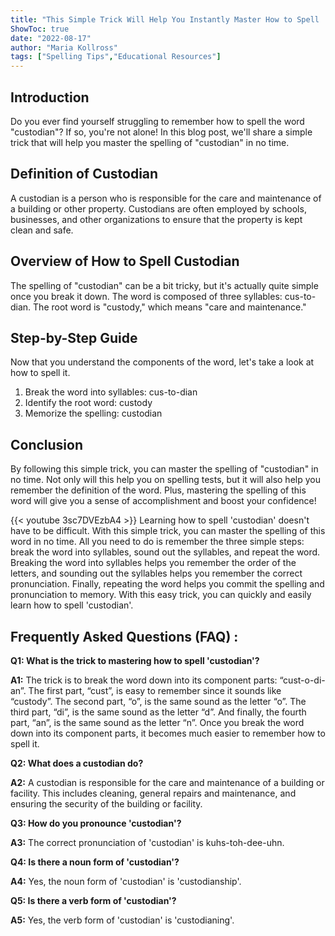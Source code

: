 ```yaml
---
title: "This Simple Trick Will Help You Instantly Master How to Spell 'Custodian'!"
ShowToc: true 
date: "2022-08-17"
author: "Maria Kollross" 
tags: ["Spelling Tips","Educational Resources"]
---
```

## Introduction

Do you ever find yourself struggling to remember how to spell the word "custodian"? If so, you're not alone! In this blog post, we'll share a simple trick that will help you master the spelling of "custodian" in no time.

## Definition of Custodian

A custodian is a person who is responsible for the care and maintenance of a building or other property. Custodians are often employed by schools, businesses, and other organizations to ensure that the property is kept clean and safe.

## Overview of How to Spell Custodian

The spelling of "custodian" can be a bit tricky, but it's actually quite simple once you break it down. The word is composed of three syllables: cus-to-dian. The root word is "custody," which means "care and maintenance."

## Step-by-Step Guide

Now that you understand the components of the word, let's take a look at how to spell it.

1. Break the word into syllables: cus-to-dian
2. Identify the root word: custody
3. Memorize the spelling: custodian

## Conclusion

By following this simple trick, you can master the spelling of "custodian" in no time. Not only will this help you on spelling tests, but it will also help you remember the definition of the word. Plus, mastering the spelling of this word will give you a sense of accomplishment and boost your confidence!

{{< youtube 3sc7DVEzbA4 >}} 
Learning how to spell 'custodian' doesn't have to be difficult. With this simple trick, you can master the spelling of this word in no time. All you need to do is remember the three simple steps: break the word into syllables, sound out the syllables, and repeat the word. Breaking the word into syllables helps you remember the order of the letters, and sounding out the syllables helps you remember the correct pronunciation. Finally, repeating the word helps you commit the spelling and pronunciation to memory. With this easy trick, you can quickly and easily learn how to spell 'custodian'.

## Frequently Asked Questions (FAQ) :
**Q1: What is the trick to mastering how to spell 'custodian'?**

**A1:** The trick is to break the word down into its component parts: “cust-o-di-an”. The first part, “cust”, is easy to remember since it sounds like “custody”. The second part, “o”, is the same sound as the letter “o”. The third part, “di”, is the same sound as the letter “d”. And finally, the fourth part, “an”, is the same sound as the letter “n”. Once you break the word down into its component parts, it becomes much easier to remember how to spell it.

**Q2: What does a custodian do?**

**A2:** A custodian is responsible for the care and maintenance of a building or facility. This includes cleaning, general repairs and maintenance, and ensuring the security of the building or facility.

**Q3: How do you pronounce 'custodian'?**

**A3:** The correct pronunciation of 'custodian' is kuhs-toh-dee-uhn.

**Q4: Is there a noun form of 'custodian'?**

**A4:** Yes, the noun form of 'custodian' is 'custodianship'.

**Q5: Is there a verb form of 'custodian'?**

**A5:** Yes, the verb form of 'custodian' is 'custodianing'.






